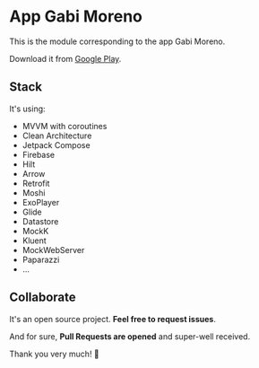 # App Gabi Moreno

This is the module corresponding to the app Gabi Moreno.

Download it from [Google Play](https://play.google.com/store/apps/details?id=soy.gabimoreno).

## Stack

It's using:

- MVVM with coroutines
- Clean Architecture
- Jetpack Compose
- Firebase
- Hilt
- Arrow
- Retrofit
- Moshi
- ExoPlayer
- Glide
- Datastore
- MockK
- Kluent
- MockWebServer
- Paparazzi
- ...

## Collaborate

It's an open source project. **Feel free to request issues**.

And for sure, **Pull Requests are opened** and super-well received.


Thank you very much! 🤗
